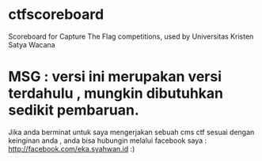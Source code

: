 # ctfscoreboard
Scoreboard for Capture The Flag competitions, used by Universitas Kristen Satya Wacana

# MSG : versi ini merupakan versi terdahulu , mungkin dibutuhkan sedikit pembaruan.

Jika anda berminat untuk saya mengerjakan sebuah cms ctf sesuai dengan keinginan anda , anda bisa hubungin melalui facebook saya : 
http://facebook.com/eka.syahwan.id :)
